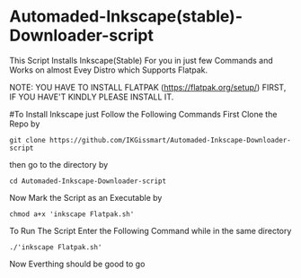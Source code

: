 # Automaded-Inkscape(stable)-Downloader-script
This Script Installs Inkscape(Stable) For you in just few Commands and Works on almost Evey Distro which Supports Flatpak.

NOTE: YOU HAVE TO INSTALL FLATPAK (https://flatpak.org/setup/) FIRST, IF YOU HAVE'T KINDLY PLEASE INSTALL IT. 

#To Install Inkscape just Follow the Following Commands 
First Clone the Repo by 
```
git clone https://github.com/IKGissmart/Automaded-Inkscape-Downloader-script
``` 
then go to the directory by 
```
cd Automaded-Inkscape-Downloader-script
```
Now Mark the Script as an Executable by 
```
chmod a+x 'inkscape Flatpak.sh'
``` 
To Run The Script Enter the Following Command while in the same directory 
```
./'inkscape Flatpak.sh'
```
Now Everthing should be good to go

